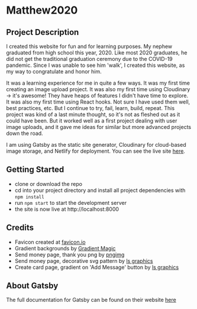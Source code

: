 # Matthew2020

## Project Description

I created this website for fun and for learning purposes. My nephew graduated from high school this year, 2020. Like most 2020 graduates, he did not get the traditional graduation ceremony due to the COVID-19 pandemic. Since I was unable to see him 'walk', I created this website, as my way to congratulate and honor him.

It was a learning experience for me in quite a few ways. It was my first time creating an image upload project. It was also my first time using Cloudinary -> it's awesome! They have heaps of features I didn't have time to explore. It was also my first time using React hooks. Not sure I have used them well, best practices, etc. But I continue to try, fail, learn, build, repeat. This project was kind of a last minute thought, so it's not as fleshed out as it could have been. But it worked well as a first project dealing with user image uploads, and it gave me ideas for similar but more advanced projects down the road.

I am using Gatsby as the static site generator, Cloudinary for cloud-based image storage, and Netlify for deployment. You can see the live site [here](https://matthew2020.netlify.app).

## Getting Started

- clone or download the repo
- cd into your project directory and install all project dependencies with `npm install`
- run `npm start` to start the development server
- the site is now live at http://localhost:8000

## Credits

- Favicon created at [favicon.io](https://favicon.io)
- Gradient backgrounds by [Gradient Magic](http://gradientmagic.com)
- Send money page, thank you png by [pngimg](http://pngimg.com/imgs/words_phrases/thank_you/)
- Send money page, decorative svg pattern by [ls graphics](https://www.ls.graphics)
- Create card page, gradient on 'Add Message' button by [ls graphics](https://www.ls.graphics)

## About Gatsby

The full documentation for Gatsby can be found on their website [here](https://www.gatsbyjs.org)
